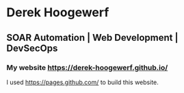 # Derek Hoogewerf
## SOAR Automation | Web Development | DevSecOps
### My website https://derek-hoogewerf.github.io/

I used https://pages.github.com/ to build this website.